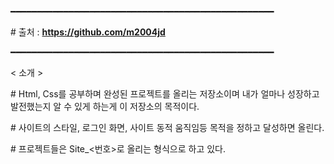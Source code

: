 ━━━━━━━━━━━━━━━━━━━━━━━━━━━━━━━━━━━━━━━━━━━━━━━━━━

\# 출처 : **https://github.com/m2004jd**

━━━━━━━━━━━━━━━━━━━━━━━━━━━━━━━━━━━━━━━━━━━━━━━━━━

< 소개 >

\# Html, Css를 공부하며 완성된 프로젝트를 올리는 저장소이며 내가 얼마나 성장하고 발전했는지 알 수 있게 하는게 이 저장소의 목적이다.

\# 사이트의 스타일, 로그인 화면, 사이트 동적 움직임등 목적을 정하고 달성하면 올린다.

\# 프로젝트들은 Site_<번호>로 올리는 형식으로 하고 있다.
